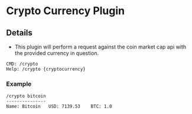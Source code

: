 # Crypto Currency Plugin

## Details

* This plugin will perform a request against the coin market cap api with the provided currency in question.

```
CMD: /crypto
Help: /crypto {cryptocurrency}
```

### Example

```
/crypto bitcoin
---------------
Name: Bitcoin 	USD: 7139.53	BTC: 1.0
```